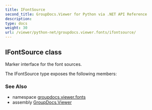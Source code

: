 ```yaml
---
title: IFontSource
second_title: GroupDocs.Viewer for Python via .NET API Reference
description: 
type: docs
weight: 30
url: /viewer/python-net/groupdocs.viewer.fonts/ifontsource/
---
```


## IFontSource class

Marker interface for the font sources.

The IFontSource type exposes the following members:

### See Also

* namespace [groupdocs.viewer.fonts](/viewer/python-net/groupdocs.viewer.fonts/)
* assembly [GroupDocs.Viewer](/viewer/python-net/)

